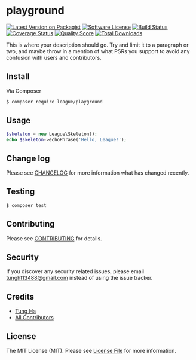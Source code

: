 # playground

[![Latest Version on Packagist][ico-version]][link-packagist]
[![Software License][ico-license]](LICENSE.md)
[![Build Status][ico-travis]][link-travis]
[![Coverage Status][ico-scrutinizer]][link-scrutinizer]
[![Quality Score][ico-code-quality]][link-code-quality]
[![Total Downloads][ico-downloads]][link-downloads]

This is where your description should go. Try and limit it to a paragraph or two, and maybe throw in a mention of what
PSRs you support to avoid any confusion with users and contributors.

## Install

Via Composer

``` bash
$ composer require league/playground
```

## Usage

``` php
$skeleton = new League\Skeleton();
echo $skeleton->echoPhrase('Hello, League!');
```

## Change log

Please see [CHANGELOG](CHANGELOG.md) for more information what has changed recently.

## Testing

``` bash
$ composer test
```

## Contributing

Please see [CONTRIBUTING](CONTRIBUTING.md) for details.

## Security

If you discover any security related issues, please email tunght13488@gmail.com instead of using the issue tracker.

## Credits

- [Tung Ha][link-author]
- [All Contributors][link-contributors]

## License

The MIT License (MIT). Please see [License File](LICENSE.md) for more information.

[ico-version]: https://img.shields.io/packagist/v/league/playground.svg?style=flat-square
[ico-license]: https://img.shields.io/badge/license-MIT-brightgreen.svg?style=flat-square
[ico-travis]: https://img.shields.io/travis/thephpleague/playground/master.svg?style=flat-square
[ico-scrutinizer]: https://img.shields.io/scrutinizer/coverage/g/thephpleague/playground.svg?style=flat-square
[ico-code-quality]: https://img.shields.io/scrutinizer/g/thephpleague/playground.svg?style=flat-square
[ico-downloads]: https://img.shields.io/packagist/dt/league/playground.svg?style=flat-square

[link-packagist]: https://packagist.org/packages/league/playground
[link-travis]: https://travis-ci.org/thephpleague/playground
[link-scrutinizer]: https://scrutinizer-ci.com/g/thephpleague/playground/code-structure
[link-code-quality]: https://scrutinizer-ci.com/g/thephpleague/playground
[link-downloads]: https://packagist.org/packages/league/playground
[link-author]: https://github.com/tunght13488
[link-contributors]: ../../contributors

